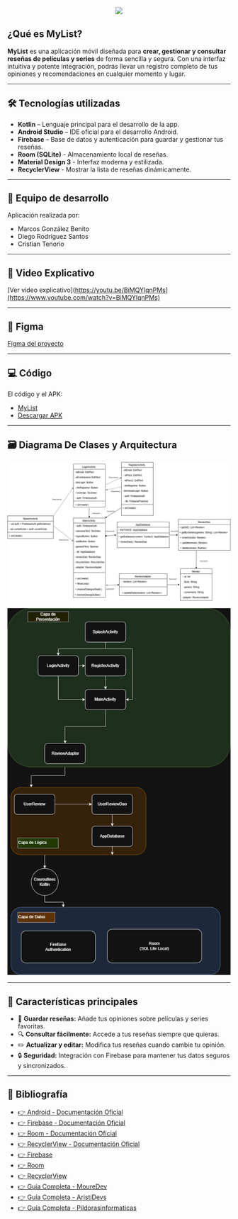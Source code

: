 <p align="center">
  <img src="https://github.com/marcosgb9/APP_MyList/blob/main/Logos/6.png?raw=true" width="500" />
</p>

## ¿Qué es MyList?
**MyList** es una aplicación móvil diseñada para **crear, gestionar y consultar reseñas de películas y series** de forma sencilla y segura. Con una interfaz intuitiva y potente integración, podrás llevar un registro completo de tus opiniones y recomendaciones en cualquier momento y lugar. 

---

## 🛠 Tecnologías utilizadas
- **Kotlin** – Lenguaje principal para el desarrollo de la app.  
- **Android Studio** – IDE oficial para el desarrollo Android.  
- **Firebase** – Base de datos y autenticación para guardar y gestionar tus reseñas.
- **Room (SQLite)** - Almacenamiento local de reseñas.
- **Material Design 3** - Interfaz moderna y estilizada.
- **RecyclerView** - Mostrar la lista de reseñas dinámicamente.

---

## 👥 Equipo de desarrollo
Aplicación realizada por:  
- Marcos González Benito 
- Diego Rodríguez Santos  
- Cristian Tenorio 
  
---

## 🎥 Video Explicativo
[Ver video explicativo](https://youtu.be/BiMQYlqnPMs](https://www.youtube.com/watch?v=BiMQYlqnPMs)   

---

## 🎨 Figma
[Figma del proyecto](https://www.figma.com/proto/lIHhW95rjoQJjLHq5kXqJP/MyList?node-id=0-1&t=wSwC4jYPPTHZbl61-1)

---


## 💻 Código
El código y el APK:  
- [MyList](https://github.com/marcosgb9/APP_MyList/tree/main/MyList) 
- [Descargar APK](https://github.com/marcosgb9/APP_MyList/tree/main/APK)

---

## 🗃️ Diagrama De Clases y Arquitectura

![Diagrama de clases básicos](https://github.com/marcosgb9/MyList/blob/main/Diagrama%20De%20Clases/diagrama%20de%20clases.png) 

![Diagrama de arquitectura](https://github.com/marcosgb9/MyList/blob/main/Diagrama%20De%20Clases/diagrama%20de%20arquitectura.png) 


---

## 🚀 Características principales
- 📌 **Guardar reseñas:** Añade tus opiniones sobre películas y series favoritas.  
- 🔍 **Consultar fácilmente:** Accede a tus reseñas siempre que quieras. 
- ✏️ **Actualizar y editar:** Modifica tus reseñas cuando cambie tu opinión.
- 🔒 **Seguridad:** Integración con Firebase para mantener tus datos seguros y sincronizados.  

---

## 🎨 Bibliografía
- [👉 Android - Documentación Oficial ](https://developer.android.com/?hl=es-419)
- [👉 Firebase - Documentación Oficial ](https://firebase.google.com/docs?hl=es-419)
- [👉 Room - Documentación Oficial ](https://developer.android.com/training/data-storage/room?hl=es-419) 
- [👉 RecyclerView - Documentación Oficial ](https://developer.android.com/develop/ui/views/layout/recyclerview?hl=es-419) 
- [👉 Firebase ](https://www.youtube.com/watch?v=dpURgJ4HkMk&list=PLNdFk2_brsRcaGhfeeiVkW72qTYcn_nfQ&index=2)                        
- [👉 Room ](https://www.youtube.com/watch?v=7N8X4DPQlNY)
- [👉 RecyclerView ](https://www.youtube.com/watch?v=X-hYIQcmXUw) 
- [👉 Guía Completa - MoureDev ](https://www.youtube.com/watch?v=BQaxPwZWboA&list=PLNdFk2_brsRdYF0FXDtSaGvluzBNHRbNe)
- [👉 Guía Completa - AristiDevs ](https://www.youtube.com/watch?v=0UjtLmAO1SA&list=PL8ie04dqq7_ORKWIwiaSTcyBKtasZtNUD&index=1)
- [👉 Guía Completa - Pildorasinformaticas ](https://www.youtube.com/watch?v=pdYkmCcQFd8&list=PLU8oAlHdN5Bkn-KS1sRFlSEnXXcAtAJ9P&index=1)  




